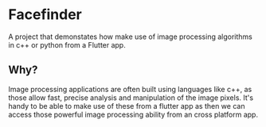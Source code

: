 # Facefinder

A project that demonstates how make use of image processing algorithms in c++ or python from a Flutter app.

## Why?

Image processing applications are often built using languages like c++, as those allow fast, precise analysis and manipulation of the image pixels. It's handy to be able to make use of these from a flutter app as then we can access those powerful image processing ability from an cross platform app.
